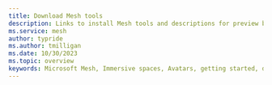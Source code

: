 ```yaml
---
title: Download Mesh tools
description: Links to install Mesh tools and descriptions for preview builds.
ms.service: mesh
author: typride
ms.author: tmilligan
ms.date: 10/30/2023
ms.topic: overview
keywords: Microsoft Mesh, Immersive spaces, Avatars, getting started, documentation, features
---
```


